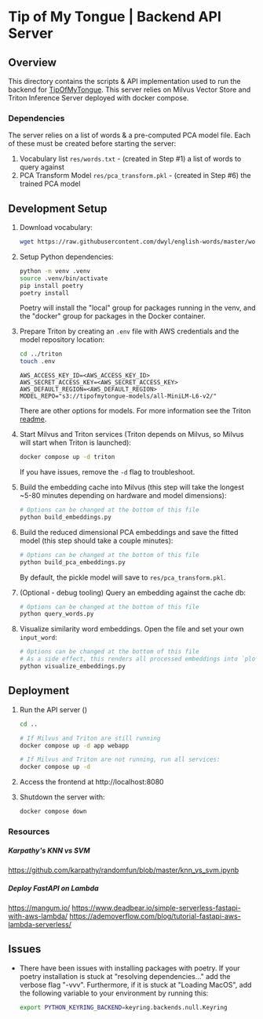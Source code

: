 # Tip of My Tongue | Backend API Server

## Overview
This directory contains the scripts & API implementation used to run the backend for [TipOfMyTongue](../readme.md). This server relies on Milvus Vector Store and Triton Inference Server deployed with docker compose.

### Dependencies
The server relies on a list of words & a pre-computed PCA model file. Each of these must be created before starting the server:

1. Vocabulary list `res/words.txt` - (created in Step #1) a list of words to query against
2. PCA Transform Model `res/pca_transform.pkl` - (created in Step #6) the trained PCA model

## Development Setup

1. Download vocabulary:
    ```bash
    wget https://raw.githubusercontent.com/dwyl/english-words/master/words.txt -O res/words.txt
    ```

2. Setup Python dependencies:
    ```bash
    python -m venv .venv
    source .venv/bin/activate
    pip install poetry
    poetry install
    ```
    Poetry will install the "local" group for packages running in the venv, and the "docker" group for packages in the Docker container.

3. Prepare Triton by creating an `.env` file with AWS credentials and the model repository location:
    ```bash
    cd ../triton
    touch .env
    ```

    ```text title=".env"
    AWS_ACCESS_KEY_ID=<AWS_ACCESS_KEY_ID>
    AWS_SECRET_ACCESS_KEY=<AWS_SECRET_ACCESS_KEY>
    AWS_DEFAULT_REGION=<AWS_DEFAULT_REGION>
    MODEL_REPO="s3://tipofmytongue-models/all-MiniLM-L6-v2/"
    ```
    There are other options for models. For more information see the Triton [readme](../triton/readme.md).

4. Start Milvus and Triton services (Triton depends on Milvus, so Milvus will start when Triton is launched):
    ```bash
    docker compose up -d triton
    ```
    If you have issues, remove the `-d` flag to troubleshoot.

5. Build the embedding cache into Milvus (this step will take the longest ~5-80 minutes depending on hardware and model dimensions):
    ```bash
    # Options can be changed at the bottom of this file
    python build_embeddings.py
    ```

6. Build the reduced dimensional PCA embeddings and save the fitted model (this step should take a couple minutes):
    ```bash
    # Options can be changed at the bottom of this file
    python build_pca_embeddings.py
    ```
    By default, the pickle model will save to `res/pca_transform.pkl`.

7. (Optional - debug tooling) Query an embedding against the cache db:
    ```bash
    # Options can be changed at the bottom of this file
    python query_words.py
    ```

8. Visualize similarity word embeddings. Open the file and set your own `input_word`:
    ```bash
    # Options can be changed at the bottom of this file
    # As a side effect, this renders all processed embeddings into `plot.png`
    python visualize_embeddings.py
    ```

## Deployment

1. Run the API server ()
    ```bash
    cd ..

    # If Milvus and Triton are still running
    docker compose up -d app webapp

    # If Milvus and Triton are not running, run all services:
    docker compose up -d
    ```

2. Access the frontend at http://localhost:8080

3. Shutdown the server with:
    ```bash
    docker compose down
    ```

### Resources

##### Karpathy's KNN vs SVM
https://github.com/karpathy/randomfun/blob/master/knn_vs_svm.ipynb

##### Deploy FastAPI on Lambda
https://mangum.io/
https://www.deadbear.io/simple-serverless-fastapi-with-aws-lambda/
https://ademoverflow.com/blog/tutorial-fastapi-aws-lambda-serverless/

## Issues

* There have been issues with installing packages with poetry. If your poetry installation is stuck at "resolving dependencies..." add the verbose flag "-vvv". Furthermore, if it is stuck at "Loading MacOS", add the following variable to your environment by running this:
    ```bash
    export PYTHON_KEYRING_BACKEND=keyring.backends.null.Keyring
    ```